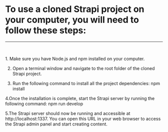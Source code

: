 <h1>To use a cloned Strapi project on your computer, you will need to follow these steps:</h1>
<hr><br>
<p>
1. Make sure you have Node.js and npm installed on your computer.

2. Open a terminal window and navigate to the root folder of the cloned Strapi project.

3. Run the following command to install all the project dependencies: npm install

4.Once the installation is complete, start the Strapi server by running the following command: npm run develop

5.The Strapi server should now be running and accessible at http://localhost:1337. You can open this URL in your web browser to access the Strapi admin panel and start creating content.</p>
